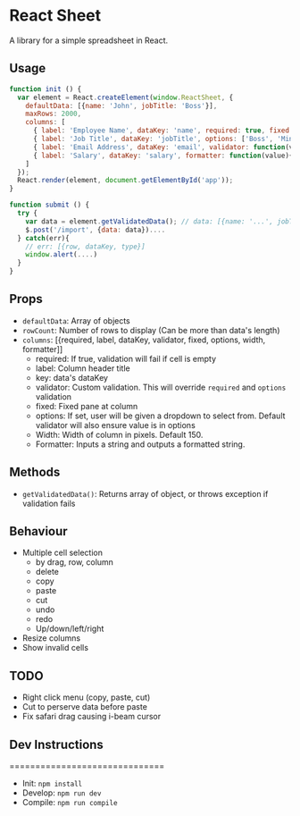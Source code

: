 # React Sheet
A library for a simple spreadsheet in React.


## Usage
```js
function init () {
  var element = React.createElement(window.ReactSheet, {
    defaultData: [{name: 'John', jobTitle: 'Boss'}],
    maxRows: 2000,
    columns: [
      { label: 'Employee Name', dataKey: 'name', required: true, fixed: true, width: 150 },
      { label: 'Job Title', dataKey: 'jobTitle', options: ['Boss', 'Minion'] },
      { label: 'Email Address', dataKey: 'email', validator: function(value){...} },
      { label: 'Salary', dataKey: 'salary', formatter: function(value){ return '$' + value; }}
    ]
  });
  React.render(element, document.getElementById('app'));
}

function submit () {
  try {
    var data = element.getValidatedData(); // data: [{name: '...', jobTitle: '...', email: 'john@gmail.com', salary: '100'}];
    $.post('/import', {data: data})....
  } catch(err){
    // err: [{row, dataKey, type}]
    window.alert(....)
  }
}
```

## Props
- `defaultData`: Array of objects
- `rowCount`: Number of rows to display (Can be more than data's length)
- `columns`: [{required, label, dataKey, validator, fixed, options, width, formatter]]
  - required: If true, validation will fail if cell is empty
  - label: Column header title
  - key: data's dataKey
  - validator: Custom validation. This will override `required` and `options` validation
  - fixed: Fixed pane at column
  - options: If set, user will be given a dropdown to select from. Default validator will also ensure value is in options
  - Width: Width of column in pixels. Default 150.
  - Formatter: Inputs a string and outputs a formatted string. 

## Methods
- `getValidatedData()`: Returns array of object, or throws exception if validation fails

## Behaviour
- Multiple cell selection
  - by drag, row, column
  - delete
  - copy
  - paste
  - cut
  - undo
  - redo
  - Up/down/left/right
- Resize columns
- Show invalid cells

## TODO
- Right click menu (copy, paste, cut)
- Cut to perserve data before paste
- Fix safari drag causing i-beam cursor


## Dev Instructions
==============================
- Init: `npm install`
- Develop: `npm run dev`
- Compile: `npm run compile`
